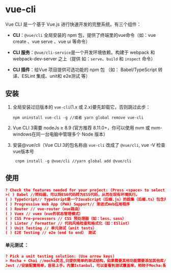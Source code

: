 # vue-cli

Vue CLI 是一个基于 Vue.js 进行快速开发的完整系统。有三个组件：

* **CLI**：`@vue/cli` 全局安装的 npm 包，提供了终端里的vue命令（如：vue create 、vue serve 、vue ui 等命令）

* **CLI 服务**：`@vue/cli-service`是一个开发环境依赖。构建于 webpack 和 webpack-dev-server 之上（提供 如：`serve`、`build` 和 `inspect` 命令）

* **CLI 插件**：给Vue 项目提供可选功能的 npm 包 （如： Babel/TypeScript 转译、ESLint 集成、unit和 e2e测试 等）

## 安装

1. 全局安装过旧版本的 `vue-cli`(1.x 或 2.x)要先卸载它，否则跳过此步：

   `npm uninstall vue-cli -g //或者 yarn global remove vue-cli`

2. Vue CLI 3需要 nodeJs ≥ 8.9 (官方推荐 8.11.0+，你可以使用 nvm 或 nvm-windows在同一台电脑中管理多个 Node 版本）

3. 安装@vue/cli（Vue CLI 3的包名称由 `vue-cli` 改成了 `@vue/cli`, vue -V  检查vue版本号

   ` cnpm install -g @vue/cli //yarn global add @vue/cli`

## 使用

```json
? Check the features needed for your project: (Press <space> to select, <a> to toggle all, <i> to invert selection)
>( ) Babel //转码器，可以将ES6代码转为ES5代码，从而在现有环境执行。
( ) TypeScript// TypeScript是一个JavaScript（后缀.js）的超集（后缀.ts）包含并扩展了 JavaScript 的语法，需要被编译输出为 JavaScript在浏览器运行，目前较少人再用
( ) Progressive Web App (PWA) Support// 渐进式Web应用程序
( ) Router // vue-router（vue路由）
( ) Vuex // vuex（vue的状态管理模式）
( ) CSS Pre-processors // CSS 预处理器（如：less、sass）
( ) Linter / Formatter // 代码风格检查和格式化（如：ESlint）
( ) Unit Testing // 单元测试（unit tests）
( ) E2E Testing // e2e（end to end） 测试
```

#### 单元测试 ：

```json
? Pick a unit testing solution: (Use arrow keys)
> Mocha + Chai //mocha灵活,只提供简单的测试结构，如果需要其他功能需要添加其他库/插件完成。必须在全局环境中安装
Jest //安装配置简单，容易上手。内置Istanbul，可以查看到测试覆盖率，相较于Mocha:配置简洁、测试代码简洁、易于和babel集成、内置丰富的expect
```

